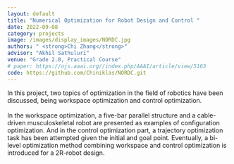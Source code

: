 ```yaml
---
layout: default
title: "Numerical Optimization for Robot Design and Control "
date: 2022-09-08
category: projects
image: /images/display_images/NORDC.jpg
authors: " <strong>Chi Zhang</strong>"
advisor: "Akhil Sathuluri"
venue: "Grade 2.0, Practical Course"
# paper: https://ojs.aaai.org//index.php/AAAI/article/view/5163
code: https://github.com/Chiniklas/NORDC.git
---
```

In this project, two topics of optimization in the field of robotics have been discussed, being workspace optimization and control optimization.<br><br>In the workspace optimization, a five-bar parallel structure and a cable-driven musculoskeletal robot are presented as examples of configuration optimization. And in the control optimization part, a trajectory optimization task has been attempted given the initial and goal point. Eventually, a bi-level optimization method combining workspace and control optimization is introduced for a 2R-robot design.<br><br>
